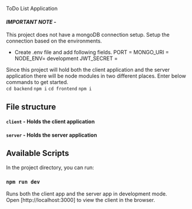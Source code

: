 ToDo List Application

#### _**IMPORTANT NOTE**_ - 
This project does not have a mongoDB connection setup. Setup the connection based on the environments.
- Create .env file and add following fields.
	PORT =
	MONGO_URI = 
	NODE_ENV= development
	JWT_SECRET = 

Since this project will hold both the client application and the server application there will be node modules in two different places. Enter below commands to get started.      
	`cd backend` 
    `npm i` 
    `cd frontend` 
    `npm i` 

## File structure
#### `client` - Holds the client application

#### `server` - Holds the server application


## Available Scripts

In the project directory, you can run:

### `npm run dev`

Runs both the client app and the server app in development mode.<br>
Open [http://localhost:3000] to view the client in the browser.

